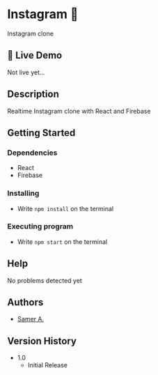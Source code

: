# Instagram 🚀

Instagram clone

## 🔴 Live Demo

Not live yet...

## Description

Realtime Instagram clone with React and Firebase

## Getting Started

### Dependencies

- React
- Firebase

### Installing

- Write `npm install` on the terminal

### Executing program

- Write `npm start` on the terminal

## Help

No problems detected yet

## Authors

- [Samer A.](https://twitter.com/ssadawi__)

## Version History

- 1.0
  - Initial Release
